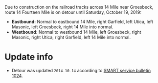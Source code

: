 Due to construction on the railroad tracks across 14 Mile near Groesbeck, route 14 Fourteen Mile is on detour until Saturday, October 19, 2019:

* **Eastbound:** Normal to eastbound 14 Mile, right Garfield, left Utica, left Masonic, left Groesbeck, right 14 Mile into normal.
* **Westbound:** Normal to westbound 14 Mile, left Groesbeck, right Masonic, right Utica, right Garfield, left 14 Mile into normal.

# Update info
* Detour was updated `2014-10-14` according to [SMART service bulletin 1024](https://web.archive.org/web/20191014162102/http://www.smartbus.org/Schedules/Service-Bulletins/BulletinId/1024).
